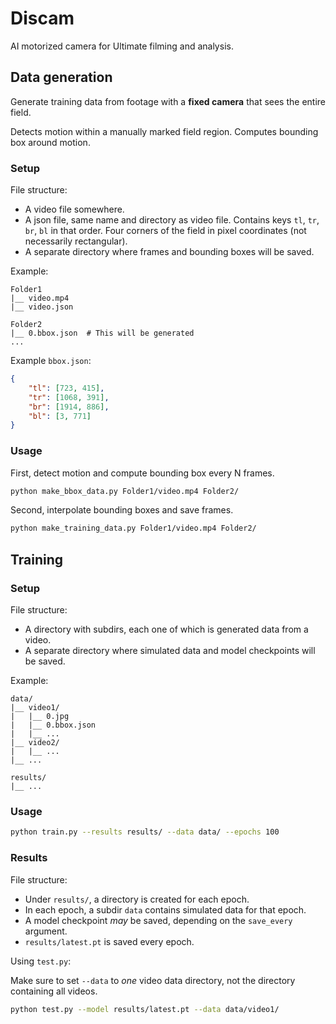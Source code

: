 # Discam

AI motorized camera for Ultimate filming and analysis.

## Data generation

Generate training data from footage with a **fixed camera** that sees the entire field.

Detects motion within a manually marked field region.
Computes bounding box around motion.

### Setup

File structure:
- A video file somewhere.
- A json file, same name and directory as video file.
  Contains keys `tl`, `tr`, `br`, `bl` in that order.
  Four corners of the field in pixel coordinates (not necessarily rectangular).
- A separate directory where frames and bounding boxes will be saved.

Example:
```
Folder1
|__ video.mp4
|__ video.json

Folder2
|__ 0.bbox.json  # This will be generated
...
```

Example `bbox.json`:
```json
{
    "tl": [723, 415],
    "tr": [1068, 391],
    "br": [1914, 886],
    "bl": [3, 771]
}
```

### Usage

First, detect motion and compute bounding box every N frames.

```bash
python make_bbox_data.py Folder1/video.mp4 Folder2/
```

Second, interpolate bounding boxes and save frames.
```bash
python make_training_data.py Folder1/video.mp4 Folder2/
```

## Training

### Setup

File structure:
- A directory with subdirs, each one of which is generated data from a video.
- A separate directory where simulated data and model checkpoints will be saved.

Example:
```
data/
|__ video1/
|   |__ 0.jpg
|   |__ 0.bbox.json
|   |__ ...
|__ video2/
|   |__ ...
|__ ...

results/
|__ ...
```

### Usage

```bash
python train.py --results results/ --data data/ --epochs 100
```

### Results

File structure:
- Under `results/`, a directory is created for each epoch.
- In each epoch, a subdir `data` contains simulated data for that epoch.
- A model checkpoint *may* be saved, depending on the `save_every` argument.
- `results/latest.pt` is saved every epoch.

Using `test.py`:

Make sure to set `--data` to *one* video data directory, not the directory containing all videos.

```bash
python test.py --model results/latest.pt --data data/video1/
```
